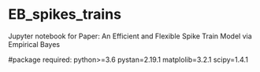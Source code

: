 # EB_spikes_trains
Jupyter notebook for Paper: An Efficient and Flexible Spike Train Model via Empirical Bayes


#package required: 
python>=3.6
pystan=2.19.1
matplolib=3.2.1
scipy=1.4.1
